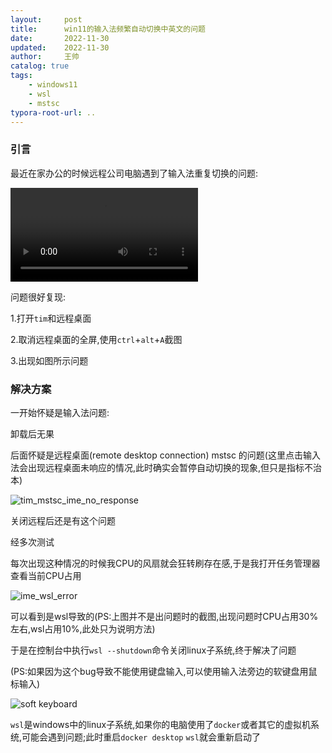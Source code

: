 ```yaml
---
layout:     post
title:      win11的输入法频繁自动切换中英文的问题
date:       2022-11-30
updated:    2022-11-30 
author:     王帅
catalog: true
tags:
    - windows11
    - wsl
    - mstsc
typora-root-url: ..
---
```


### 引言

最近在家办公的时候远程公司电脑遇到了输入法重复切换的问题:

<video src="/video/win11_tim_mstsc.mp4"></video>



问题很好复现:

1.打开`tim`和远程桌面

2.取消远程桌面的全屏,使用`ctrl`+`alt`+`A`截图

3.出现如图所示问题



### 解决方案

一开始怀疑是输入法问题:

卸载后无果



后面怀疑是远程桌面(remote desktop connection) mstsc 的问题(这里点击输入法会出现远程桌面未响应的情况,此时确实会暂停自动切换的现象,但只是指标不治本)

![tim_mstsc_ime_no_response](/img/tim_mstsc_ime_no_response.png)

关闭远程后还是有这个问题



经多次测试



每次出现这种情况的时候我CPU的风扇就会狂转刷存在感,于是我打开任务管理器查看当前CPU占用

![ime_wsl_error](/img/ime_wsl_error.png)

可以看到是wsl导致的(PS:上图并不是出问题时的截图,出现问题时CPU占用30%左右,wsl占用10%,此处只为说明方法)



于是在控制台中执行`wsl --shutdown`命令关闭linux子系统,终于解决了问题

(PS:如果因为这个bug导致不能使用键盘输入,可以使用输入法旁边的软键盘用鼠标输入)

![soft keyboard](/img/windows_soft_keyboard.png)



`wsl`是windows中的linux子系统,如果你的电脑使用了`docker`或者其它的虚拟机系统,可能会遇到问题;此时重启`docker desktop` `wsl`就会重新启动了
